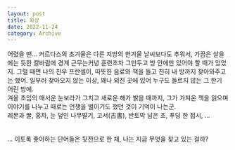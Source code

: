 ```yaml
---
layout: post
title: 회상
date: 2022-11-24
category: Archive
---
```


어렸을 땐... 커르다스의 초겨울은 다른 지방의 한겨울 날씨보다도 추워서, 가끔은 살을 에는 듯한 칼바람에 경계 근무는커녕 훈련조차 그만두고 방 안에만 있어야 할 때가 있었지. 그럴 때면 나의 친우 프란셀이, 따뜻한 음료와 책을 들고 친히 내 방까지 찾아와주고는 했어. 일부러 찾아오지 않는 이상, 꽤나 외진 곳에 있어 누구도 들르지 않는 그 한기 어린 방에.
<br>
겨울 초입의 매서운 눈보라가 그치고 새로운 해가 밝을 때까지, 그가 가져온 책을 읽으며 이야기를 나누고 때로는 언쟁을 벌이기도 했던 것이 기억이 나는군.
<br>
레몬과 꿀, 홍차, 눈 덮인 나무딸기, 고서(古書), 반토막 남은 초, 푸딩 한 접시, ...
<br>
<br>
<br>
... 이토록 좋아하는 단어들은 뒷전으로 한 채, 나는 지금 무엇을 찾고 있는 걸까?